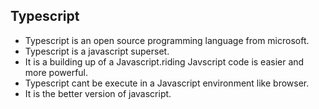 ## Typescript
- Typescript is an open source programming language from microsoft.
- Typescript is a javascript superset.
- It is a building up of a Javascript.riding Javscript code is easier and more powerful.
- Typescript cant be execute in a Javascript environment like browser.
- It is the better version of javascript.